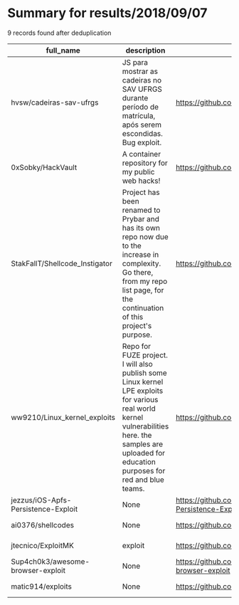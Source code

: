 
# Summary for results/2018/09/07
    
9 records found after deduplication

| full_name | description | html_url | matched_list | matched_count | pushed_at | size | stargazers_count | language | forks_count |
|-------------------------------------|-------------------------------------------------------------------------------------------------------------------------------------------------------------------------------------------------------|--------------------------------------------------------|----------------|-----------------|---------------------------|--------|--------------------|------------|---------------|
| hvsw/cadeiras-sav-ufrgs | JS para mostrar as cadeiras no SAV UFRGS durante período de matrícula, após serem escondidas. Bug exploit. | https://github.com/hvsw/cadeiras-sav-ufrgs | ['exploit'] | 1 | 2018-09-07 13:21:49+00:00 | 3 | 0 | JavaScript | 0 |
| 0xSobky/HackVault | A container repository for my public web hacks! | https://github.com/0xSobky/HackVault | ['exploit'] | 1 | 2018-09-07 02:50:18+00:00 | 25 | 1448 | JavaScript | 236 |
| StakFallT/Shellcode_Instigator | Project has been renamed to Prybar and has its own repo now due to the increase in complexity. Go there, from my repo list page, for the continuation of this project's purpose. | https://github.com/StakFallT/Shellcode_Instigator | ['shellcode'] | 1 | 2018-09-07 13:18:01+00:00 | 44 | 0 | Assembly | 1 |
| ww9210/Linux_kernel_exploits | Repo for FUZE project. I will also publish some Linux kernel LPE exploits for various real world kernel vulnerabilities here. the samples are uploaded for education purposes for red and blue teams. | https://github.com/ww9210/Linux_kernel_exploits | ['exploit'] | 1 | 2018-09-07 00:02:48+00:00 | 12141 | 451 | C | 108 |
| jezzus/iOS-Apfs-Persistence-Exploit | None | https://github.com/jezzus/iOS-Apfs-Persistence-Exploit | ['exploit'] | 1 | 2018-09-07 00:18:26+00:00 | 4 | 0 | C | 0 |
| ai0376/shellcodes | None | https://github.com/ai0376/shellcodes | ['shellcode'] | 1 | 2018-09-07 04:06:33+00:00 | 1 | 0 | Shell | 0 |
| jtecnico/ExploitMK | exploit | https://github.com/jtecnico/ExploitMK | ['exploit'] | 1 | 2018-09-07 15:33:26+00:00 | 0 | 0 | | 0 |
| Sup4ch0k3/awesome-browser-exploit | None | https://github.com/Sup4ch0k3/awesome-browser-exploit | ['exploit'] | 1 | 2018-09-07 16:29:47+00:00 | 17 | 1 | | 0 |
| matic914/exploits | None | https://github.com/matic914/exploits | ['exploit'] | 1 | 2018-09-07 21:55:12+00:00 | 1 | 0 | PHP | 0 |

